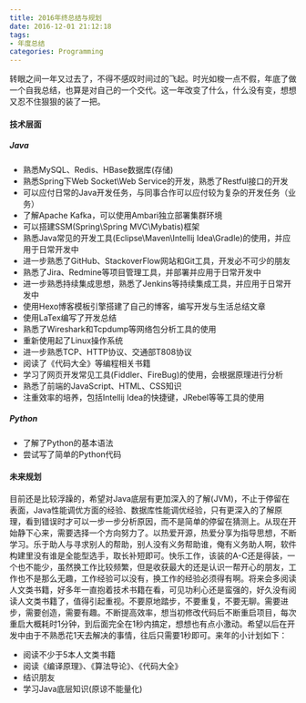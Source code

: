 ```yaml
---
title: 2016年终总结与规划
date: 2016-12-01 21:12:18
tags:
- 年度总结
categories: Programming
---
```


转眼之间一年又过去了，不得不感叹时间过的飞起。时光如梭一点不假，年底了做一个自我总结，也算是对自己的一个交代。这一年改变了什么，什么没有变，想想又忍不住狠狠的装了一把。

<!-- more -->

#### 技术层面


##### Java

* 熟悉MySQL、Redis、HBase数据库(存储)
* 熟悉Spring下Web Socket\Web Service的开发，熟悉了Restful接口的开发
* 可以应付日常的Java开发任务，与同事合作可以应付较为复杂的开发任务（业务）
* 了解Apache Kafka，可以使用Ambari独立部署集群环境
* 可以搭建SSM(Spring\Spring MVC\Mybatis)框架
* 熟悉Java常见的开发工具(Eclipse\Maven\Intellij Idea\Gradle)的使用，并应用于日常开发中
* 进一步熟悉了GitHub、StackoverFlow网站和Git工具，开发必不可少的朋友
* 熟悉了Jira、Redmine等项目管理工具，并部署并应用于日常开发中
* 进一步熟悉持续集成思想，熟悉了Jenkins等持续集成工具，并应用于日常开发中
* 使用Hexo博客模板引擎搭建了自己的博客，编写开发与生活总结文章
* 使用LaTex编写了开发总结
* 熟悉了Wireshark和Tcpdump等网络包分析工具的使用
* 重新使用起了Linux操作系统
* 进一步熟悉TCP、HTTP协议、交通部T808协议
* 阅读了《代码大全》等编程相关书籍
* 学习了网页开发常见工具(Fiddler、FireBug)的使用，会根据原理进行分析
* 熟悉了前端的JavaScript、HTML、CSS知识
* 注重效率的培养，包括Intellij Idea的快捷键，JRebel等等工具的使用

##### Python


* 了解了Python的基本语法
* 尝试写了简单的Python代码


#### 未来规划

目前还是比较浮躁的，希望对Java底层有更加深入的了解(JVM)，不止于停留在表面，Java性能调优方面的经验、数据库性能调优经验，只有更深入的了解原理，看到错误时才可以一步一步分析原因，而不是简单的停留在猜测上。从现在开始静下心来，需要选择一个方向努力了。以热爱开源，热爱分享为指导思想，不断学习。乐于助人与寻求别人的帮助，别人没有义务帮助谁，俺有义务助人啊，软件构建里没有谁是全能型选手，取长补短即可。快乐工作，该装的A-C还是得装，一个也不能少，虽然换工作比较频繁，但是收获最大的还是认识一帮开心的朋友，工作也不是那么无趣，工作经验可以没有，换工作的经验必须得有啊。将来会多阅读人文类书籍，好多年一直抱着技术书籍在看，可见功利心还是蛮强的，好久没有阅读人文类书籍了，值得引起重视。不要原地踏步，不要重复，不要无聊。需要进步，需要创造，需要有趣。不断提高效率，想当初修改代码后不断重启项目，每次重启大概耗时1分钟，到后面完全在1秒内搞定，想想也有点小激动。希望以后在开发中由于不熟悉花1天去解决的事情，往后只需要1秒即可。来年的小计划如下：

* 阅读不少于5本人文类书籍
* 阅读《编译原理》、《算法导论》、《代码大全》
* 结识朋友
* 学习Java底层知识(原谅不能量化)
